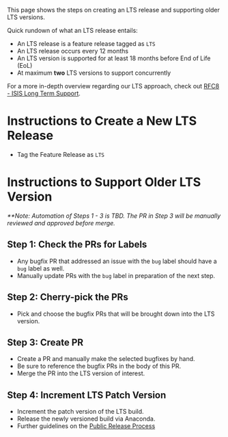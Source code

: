 This page shows the steps on creating an LTS release and supporting older LTS versions. 

Quick rundown of what an LTS release entails:
- An LTS release is a feature release tagged as `LTS`
- An LTS release occurs every 12 months
- An LTS version is supported for at least 18 months before End of Life (EoL)
- At maximum **two** LTS versions to support concurrently 

For a more in-depth overview regarding our LTS approach, check out [RFC8 - ISIS Long Term Support](https://github.com/USGS-Astrogeology/ISIS3/discussions/4691).

# Instructions to Create a New LTS Release
* Tag the Feature Release as `LTS`


# Instructions to Support Older LTS Version
_**Note: Automation of Steps 1 - 3 is TBD. The PR in Step 3 will be manually reviewed and approved before merge._
 
## Step 1: Check the PRs for Labels
* Any bugfix PR that addressed an issue with the `bug` label should have a `bug` label as well. 
* Manually update PRs with the `bug` label in preparation of the next step.

## Step 2: Cherry-pick the PRs
* Pick and choose the bugfix PRs that will be brought down into the LTS version. 

## Step 3: Create PR
* Create a PR and manually make the selected bugfixes by hand. 
* Be sure to reference the bugfix PRs in the body of this PR. 
* Merge the PR into the LTS version of interest.

## Step 4: Increment LTS Patch Version
* Increment the patch version of the LTS build.
* Release the newly versioned build via Anaconda.
* Further guidelines on the [Public Release Process](https://github.com/DOI-USGS/ISIS3/wiki/Public-Release-Process)
